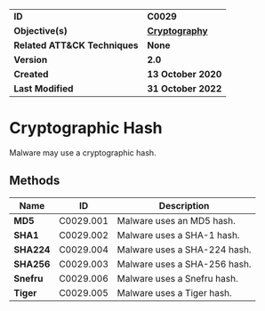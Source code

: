 <table>
<tr>
<td><b>ID</b></td>
<td><b>C0029</b></td>
</tr>
<tr>
<td><b>Objective(s)</b></td>
<td><b><a href="../cryptography">Cryptography</a></b></td>
</tr>
<tr>
<td><b>Related ATT&CK Techniques</b></td>
<td><b>None</b></td>
</tr>
<tr>
<td><b>Version</b></td>
<td><b>2.0</b></td>
</tr>
<tr>
<td><b>Created</b></td>
<td><b>13 October 2020</b></td>
</tr>
<tr>
<td><b>Last Modified</b></td>
<td><b>31 October 2022</b></td>
</tr>
</table>


# Cryptographic Hash

Malware may use a cryptographic hash. 

## Methods

|Name|ID|Description|
|---|---|---|
|**MD5**|C0029.001|Malware uses an MD5 hash.|
|**SHA1**|C0029.002|Malware uses a SHA-1 hash.|
|**SHA224**|C0029.004|Malware uses a SHA-224 hash.|
|**SHA256**|C0029.003|Malware uses a SHA-256 hash.|
|**Snefru**|C0029.006|Malware uses a Snefru hash.|
|**Tiger**|C0029.005|Malware uses a Tiger hash.|
